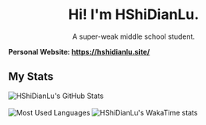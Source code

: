 <h1 align="center">
  Hi! I'm HShiDianLu.
</h1>
<p align="center">
  A super-weak middle school student.
</p>

**Personal Website: https://hshidianlu.site/**

## My Stats

<p>
<img src="https://github-readme-stats.vercel.app/api?username=HShiDianLu&hide_border=true&theme=transparent&show_icons=true&title_color=2f80ed&text_color=434d58&icon_color=4c71f2&rank_icon=percentile&a=a" alt="HShiDianLu's GitHub Stats">
  <br><br>
<img src="https://github-readme-stats.vercel.app/api/top-langs?username=HShiDianLu&layout=compact&hide_border=true&theme=transparent&title_color=2f80ed&text_color=434d58&icon_color=4c71f2" alt="Most Used Languages">
<img src="https://github-readme-stats.vercel.app/api/wakatime?username=HShiDianLu&hide_border=true&layout=compact&theme=transparent&title_color=2f80ed&text_color=434d58&icon_color=4c71f2" alt="HShiDianLu's WakaTime stats">
</p>
